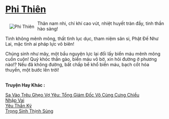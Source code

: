 <a href="https://utruyen.com/phi-thien/16163/" title="Phi Thiên"><h1>Phi Thiên</h1></a><div style="display:table"><img align="right" style="float: left; padding: 10px;" src="https://utruyen.com/images/story/200x260/phi-thien.jpg" alt="Phi Thiên">Thân nam nhi, chí khí cao vút, nhiệt huyết tràn đầy, tinh thần hào sảng!<p></p>Tinh không mênh mông, thất tình lục dục, tham niệm sân si, Phật Đế Như Lai, mặc tình ai pháp lực vô biên!<p></p>Chúng sinh như mây, một bầu nguyện lực lại đổi lấy biển máu mênh mông cuồn cuộn! Quỷ khóc thần gào, biển máu vô bờ, xin hỏi đường ở phương nào!? Nếu đã không đường, bất chấp bể khổ biển máu, bạch cốt hóa thuyền, một bước lên trời!</div><p><br><b>Truyện Hay Khác :</b></p><a href="https://utruyen.com/sa-vao-treu-gheo-vo-yeu-tong-giam-doc-vo-cung-cung-chieu/11742/" alt="Sa Vào Trêu Ghẹo Vợ Yêu: Tổng Giám Đốc Vô Cùng Cưng Chiều">Sa Vào Trêu Ghẹo Vợ Yêu: Tổng Giám Đốc Vô Cùng Cưng Chiều</a><br/><a href="https://www.wattpad.com/story/198996012-nh%E1%BA%ADp-vai" alt="Nhập Vai">Nhập Vai</a><br/><a href="https://truyenhot2020.wordpress.com/2019/12/11/yeu-than-ky/" alt="Yêu Thần Ký">Yêu Thần Ký</a><br/><a href="https://truyenngontinhay.wordpress.com/2019/10/03/trong-sinh-thinh-sung/" alt="Trọng Sinh Thịnh Sủng">Trọng Sinh Thịnh Sủng</a><br/>